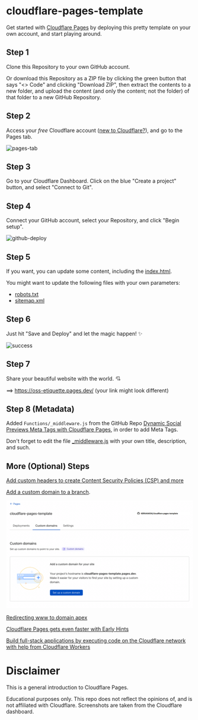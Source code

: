 # cloudflare-pages-template

Get started with [Cloudflare Pages](https://pages.cloudflare.com/) by deploying this pretty template on your own account, and start playing around.

## Step 1

Clone this Repository to your own GitHub account. 

Or download this Repository as a ZIP file by clicking the green button that says "<> Code" and clicking "Download ZIP", then extract the contents to a new folder, and upload the content (and only the content; not the folder) of that folder to a new GitHub Repository.

## Step 2

Access your _free_ Cloudflare account ([new to Cloudflare?](https://developers.cloudflare.com/fundamentals/get-started/)), and go to the Pages tab.

![pages-tab](/img/readme-img/pages-tab.png)

## Step 3

Go to your Cloudflare Dashboard. Click on the blue "Create a project" button, and select "Connect to Git".

## Step 4

Connect your GitHub account, select your Repository, and click "Begin setup".

![github-deploy](/img/readme-img/github-deploy.png)

## Step 5

If you want, you can update some content, including the [index.html](index.html).

You might want to update the following files with your own parameters:
- [robots.txt](robots.txt)
- [sitemap.xml](sitemap.xml)

## Step 6

Just hit "Save and Deploy" and let the magic happen! ✨

![success](/img/readme-img/success.png)

## Step 7

Share your beautiful website with the world. 💘

==> https://oss-etiquette.pages.dev/ (your link might look different)

## Step 8 (Metadata)

Added `Functions/_middleware.js` from the GitHub Repo [Dynamic Social Previews Meta Tags with Cloudflare Pages](https://github.com/pew/cloudflare-pages-social-preview), in order to add Meta Tags.

Don't forget to edit the file [_middleware.js](functions/_middleware.js) with your own title, description, and such.

## More (Optional) Steps

[Add custom headers to create Content Security Policies (CSP) and more](https://developers.cloudflare.com/pages/platform/headers/)

[Add a custom domain to a branch](https://developers.cloudflare.com/pages/how-to/custom-branch-aliases/).

![custom-domains](/img/readme-img/custom-domains.png)

[Redirecting www to domain apex](https://developers.cloudflare.com/pages/how-to/www-redirect/)

[Cloudflare Pages gets even faster with Early Hints](https://blog.cloudflare.com/early-hints-on-cloudflare-pages/)

[Build full-stack applications by executing code on the Cloudflare network with help from Cloudflare Workers](https://developers.cloudflare.com/pages/platform/functions/)

# Disclaimer

This is a general introduction to Cloudflare Pages. 

Educational purposes only. This repo does not reflect the opinions of, and is not affiliated with Cloudflare. 
Screenshots are taken from the Cloudflare dashboard.
